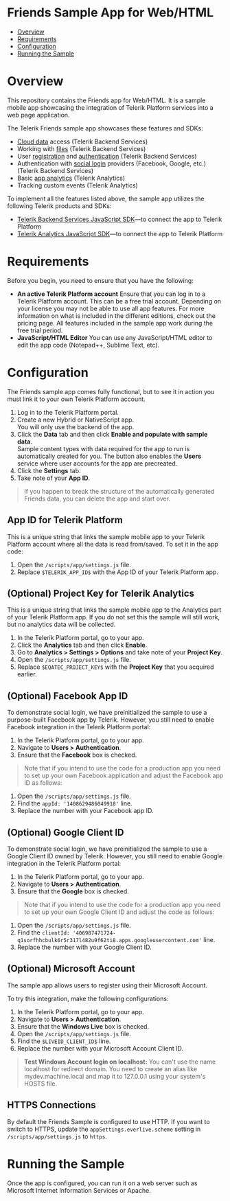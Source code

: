 # Friends Sample App for Web/HTML

<a id="top"></a>
* [Overview](#overview)
* [Requirements](#requirements)
* [Configuration](#configuration)
* [Running the Sample](#running-the-sample)

# Overview

This repository contains the Friends app for Web/HTML. It is a sample mobile app showcasing the integration of Telerik Platform services into a web page application.

The Telerik Friends sample app showcases these features and SDKs:

- [Cloud data](http://docs.telerik.com/platform/backend-services/javascript/data/introduction) access (Telerik Backend Services)
- Working with [files](http://docs.telerik.com/platform/backend-services/javascript/files/introduction) (Telerik Backend Services)
- User [registration](http://docs.telerik.com/platform/backend-services/javascript/users/users-register) and [authentication](http://docs.telerik.com/platform/backend-services/javascript/users/users-authenticate) (Telerik Backend Services)
- Authentication with [social login](http://docs.telerik.com/platform/backend-services/javascript/users/social-login/introduction) providers (Facebook, Google, etc.) (Telerik Backend Services)
- Basic [app analytics](http://docs.telerik.com/platform/analytics/getting-started/introduction) (Telerik Analytics)
- Tracking custom events (Telerik Analytics)

To implement all the features listed above, the sample app utilizes the following Telerik products and SDKs:

- [Telerik Backend Services JavaScript SDK](http://docs.telerik.com/platform/backend-services/javascript/getting-started-javascript-sdk)&mdash;to connect the app to Telerik Platform
- [Telerik Analytics JavaScript SDK](http://docs.telerik.com/platform/analytics/sdk/js/)&mdash;to connect the app to Telerik Platform

# Requirements

Before you begin, you need to ensure that you have the following:

- **An active Telerik Platform account**
Ensure that you can log in to a Telerik Platform account. This can be a free trial account. Depending on your license you may not be able to use all app features. For more information on what is included in the different editions, check out the pricing page. All features included in the sample app work during the free trial period.
- **JavaScript/HTML Editor**
You can use any JavaScript/HTML editor to edit the app code (Notepad++, Sublime Text, etc).

# Configuration

The Friends sample app comes fully functional, but to see it in action you must link it to your own Telerik Platform account.

1. Log in to the Telerik Platform portal.
2. Create a new Hybrid or NativeScript app.<br>
	You will only use the backend of the app.
3. Click the **Data** tab and then click **Enable and populate with sample data**.<br>
	Sample content types with data required for the app to run is automatically created for you. The button also enables the **Users** service where user accounts for the app are precreated.
4. Click the **Settings** tab.
5. Take note of your **App ID**.
 
> If you happen to break the structure of the automatically generated Friends data, you can delete the app and start over.

## App ID for Telerik Platform

This is a unique string that links the sample mobile app to your Telerik Platform account where all the data is read from/saved. To set it in the app code:

1. Open the `/scripts/app/settings.js` file.
2. Replace `$TELERIK_APP_ID$` with the App ID of your Telerik Platform app.

## (Optional) Project Key for Telerik Analytics

This is a unique string that links the sample mobile app to the Analytics part of your Telerik Platform app. If you do not set this the sample will still work, but no analytics data will be collected.
	
1. In the Telerik Platform portal, go to your app.
2. Click the **Analytics** tab and then click **Enable**.
3. Go to **Analytics > Settings > Options** and take note of your **Project Key**.
4. Open the `/scripts/app/settings.js` file.
5. Replace `$EQATEC_PROJECT_KEY$` with the **Project Key** that you acquired earlier.

## (Optional) Facebook App ID
To demonstrate social login, we have preinitialized the sample to use a purpose-built Facebook app by Telerik. However, you still need to enable Facebook integration in the Telerik Platform portal:

1. In the Telerik Platform portal, go to your app.
3. Navigate to **Users > Authentication**.
4. Ensure that the **Facebook** box is checked.

> Note that if you intend to use the code for a production app you need to set up your own Facebook application and adjust the Facebook app ID as follows:
	
1. Open the `/scripts/app/settings.js` file.
2. Find the `appId: '1408629486049918'` line.
3. Replace the number with your Facebook app ID.

## (Optional) Google Client ID

To demonstrate social login, we have preinitialized the sample to use a Google Client ID owned by Telerik. However, you still need to enable Google integration in the Telerik Platform portal:

1. In the Telerik Platform portal, go to your app.
2. Navigate to **Users > Authentication**.
3. Ensure that the **Google** box is checked.

> Note that if you intend to use the code for a production app you need to set up your own Google Client ID and adjust the code as follows:

1. Open the `/scripts/app/settings.js` file.
2. Find the `clientId: '406987471724-q1sorfhhcbulk6r5r317l482u9f62ti8.apps.googleusercontent.com'` line.
3. Replace the number with your Google Client ID.
	
## (Optional) Microsoft Account

The sample app allows users to register using their Microsoft Account.

To try this integration, make the following configurations:

1. In the Telerik Platform portal, go to your app.
2. Navigate to **Users > Authentication**.
3. Ensure that the **Windows Live** box is checked.
4. Open the `/scripts/app/settings.js` file.
5. Find the `$LIVEID_CLIENT_ID$` line.
6. Replace the number with your Microsoft Account Client ID.

> **Test Windows Account login on localhost:** You can't use the name localhost for redirect domain. You need to create an alias like mydev.machine.local and map it to 127.0.0.1 using your system's HOSTS file.

## HTTPS Connections

By default the Friends Sample is configured to use HTTP. If you want to switch to HTTPS, update the `appSettings.everlive.scheme` setting in `/scripts/app/settings.js` to `https`.

# Running the Sample

Once the app is configured, you can run it on a web server such as Microsoft Internet Information Services or Apache.
